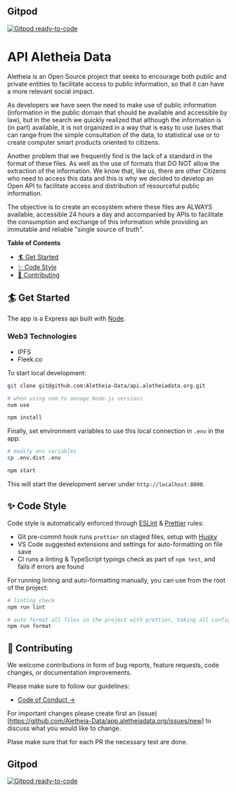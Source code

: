 ## Gitpod

[![Gitpod ready-to-code](https://img.shields.io/badge/Gitpod-ready--to--code-blue?logo=gitpod)](https://gitpod.io/#https://github.com/EnzoVezzaro/api.aletheiadata.org)

# API Aletheia Data

Aletheia is an Open Source project that seeks to encourage both public and private entities to facilitate
access to public information, so that it can have a more relevant social impact. 

As developers we have seen the need to make use of public information (information in the public
 domain that should be available and accessible by law), but in the search we quickly realized that
  although the information is (in part) available, it is not organized in a way that is easy to use (uses that
   can range from the simple consultation of the data, to statistical use or to create computer smart
    products oriented to citizens. 

Another problem that we frequently find is the lack of a standard in the format of these files. As well as
 the use of formats that DO NOT allow the extraction of the information. We know that, like us, there are
  other Citizens who need to access this data and this is why we decided to develop an Open API to
   facilitate access and distribution of resourceful public information. 


The objective is to create an ecosystem where these files are ALWAYS available, accessible 24 hours a
 day and accompanied by APIs to facilitate the consumption and exchange of this information while
  providing an immutable and reliable "single source of truth".

**Table of Contents**

- [🏄 Get Started](#-get-started)
- [✨ Code Style](#-code-style)
- [💖 Contributing](#-contributing)
## 🏄 Get Started

The app is a Express api built with [Node](https://nodejs.org/en/).

### Web3 Technologies

- IPFS
- Fleek.co

To start local development:

```bash
git clone git@github.com:Aletheia-Data/api.aletheiadata.org.git

# when using nvm to manage Node.js versions
nvm use

npm install
```

Finally, set environment variables to use this local connection in `.env` in the app:

```bash
# modify env variables
cp .env.dist .env

npm start
```

This will start the development server under
`http://localhost:8000`.

## ✨ Code Style

Code style is automatically enforced through [ESLint](https://eslint.org) & [Prettier](https://prettier.io) rules:

- Git pre-commit hook runs `prettier` on staged files, setup with [Husky](https://typicode.github.io/husky)
- VS Code suggested extensions and settings for auto-formatting on file save
- CI runs a linting & TypeScript typings check as part of `npm test`, and fails if errors are found

For running linting and auto-formatting manually, you can use from the root of the project:

```bash
# linting check
npm run lint

# auto format all files in the project with prettier, taking all configs into account
npm run format
```
## 💖 Contributing

We welcome contributions in form of bug reports, feature requests, code changes, or documentation improvements.

Please make sure to follow our guidelines:
- [Code of Conduct →](#)

For important changes please create first an (issue)[https://github.com/Aletheia-Data/app.aletheiadata.org/issues/new] to discuss what you would like to change.

Plase make sure that for each PR the necessary test are done.
## Gitpod

[![Gitpod ready-to-code](https://img.shields.io/badge/Gitpod-ready--to--code-blue?logo=gitpod)](https://gitpod.io/#https://github.com/EnzoVezzaro/heptastadion.aletheiadata.org)

